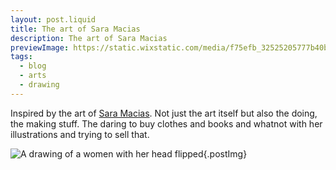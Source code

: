 ```yaml
---
layout: post.liquid
title: The art of Sara Macias
description: The art of Sara Macias
previewImage: https://static.wixstatic.com/media/f75efb_32525205777b40bf8809a2537a6f0de5~mv2.jpg/v1/fit/w_1661,h_587,q_90/f75efb_32525205777b40bf8809a2537a6f0de5~mv2.jpg
tags:
  - blog
  - arts
  - drawing
---
```


Inspired by the art of [Sara Macias](https://www.saramacias.com/home).
Not just the art itself but also the doing, the making stuff. The daring
to buy clothes and books and whatnot with her illustrations and trying to sell that.

![A drawing of a women with her head flipped](https://static.wixstatic.com/media/f75efb_32525205777b40bf8809a2537a6f0de5~mv2.jpg/v1/fit/w_1661,h_587,q_90/f75efb_32525205777b40bf8809a2537a6f0de5~mv2.jpg){.postImg}
